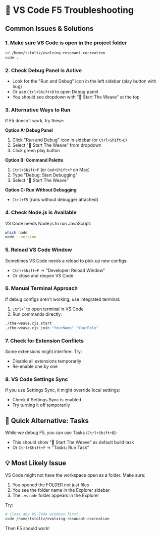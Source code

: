 # 🔧 VS Code F5 Troubleshooting

## Common Issues & Solutions

### 1. **Make sure VS Code is open in the project folder**
```bash
cd /home/tstoltz/evolving-resonant-cocreation
code .
```

### 2. **Check Debug Panel is Active**
- Look for the "Run and Debug" icon in the left sidebar (play button with bug)
- Or use `Ctrl+Shift+D` to open Debug panel
- You should see dropdown with "🌟 Start The Weave" at the top

### 3. **Alternative Ways to Run**
If F5 doesn't work, try these:

**Option A: Debug Panel**
1. Click "Run and Debug" icon in sidebar (or `Ctrl+Shift+D`)
2. Select "🌟 Start The Weave" from dropdown
3. Click green play button

**Option B: Command Palette**
1. `Ctrl+Shift+P` (or `Cmd+Shift+P` on Mac)
2. Type "Debug: Start Debugging"
3. Select "🌟 Start The Weave"

**Option C: Run Without Debugging**
- `Ctrl+F5` (runs without debugger attached)

### 4. **Check Node.js is Available**
VS Code needs Node.js to run JavaScript:
```bash
which node
node --version
```

### 5. **Reload VS Code Window**
Sometimes VS Code needs a reload to pick up new configs:
- `Ctrl+Shift+P` → "Developer: Reload Window"
- Or close and reopen VS Code

### 6. **Manual Terminal Approach**
If debug configs aren't working, use integrated terminal:
1. `Ctrl+`\` to open terminal in VS Code
2. Run commands directly:
```bash
./the-weave.cjs start
./the-weave.cjs join "YourName" "YourRole"
```

### 7. **Check for Extension Conflicts**
Some extensions might interfere. Try:
- Disable all extensions temporarily
- Re-enable one by one

### 8. **VS Code Settings Sync**
If you use Settings Sync, it might override local settings:
- Check if Settings Sync is enabled
- Try turning it off temporarily

## 🎯 Quick Alternative: Tasks

While we debug F5, you can use Tasks (`Ctrl+Shift+B`):
- This should show "🌟 Start The Weave" as default build task
- Or `Ctrl+Shift+P` → "Tasks: Run Task"

## 💡 Most Likely Issue

VS Code might not have the workspace open as a folder. Make sure:
1. You opened the FOLDER not just files
2. You see the folder name in the Explorer sidebar
3. The `.vscode` folder appears in the Explorer

Try:
```bash
# Close any VS Code windows first
code /home/tstoltz/evolving-resonant-cocreation
```

Then F5 should work!